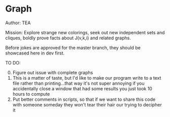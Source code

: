 # Graph

Author: TEA

Mission: Explore strange new colorings, seek out new independent sets and cliques, boldly prove facts about J(v,k,i) and related graphs.

Before jokes are approved for the master branch, they should be showcased here in dev first.

TO DO:

0) Figure out issue with complete graphs
1) This is a matter of taste, but I'd like to make our program write to a text file rather than printing...that way it's not super annoying if you accidentally close a window that had some results you just took 10 hours to compute
2) Put better comments in scripts, so that if we want to share this code with someone someday they won't tear their hair our trying to decipher it
